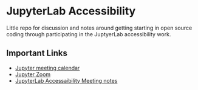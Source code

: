 # JupyterLab Accessibility

Little repo for discussion and notes around getting starting in open source coding through participating in the JuptyerLab accessibility work.

## Important Links

*   [Jupyter meeting calendar](https://jupyter.readthedocs.io/en/latest/community/content-community.html#jupyter-community-meetings)
*   [Jupyter Zoom](https://zoom.us/my/jovyan?pwd=c0JZTHlNdS9Sek9vdzR3aTJ4SzFTQT09)
*   [JupyterLab Accessaibility Meeting notes](https://github.com/jupyterlab/team-compass/issues/98)
